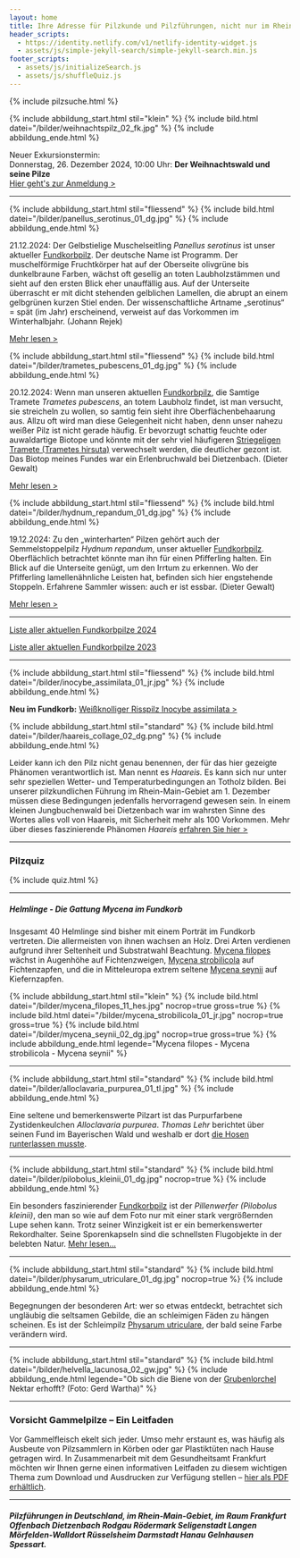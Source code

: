 ```yaml
---
layout: home
title: Ihre Adresse für Pilzkunde und Pilzführungen, nicht nur im Rhein-Main-Gebiet
header_scripts:
  - https://identity.netlify.com/v1/netlify-identity-widget.js
  - assets/js/simple-jekyll-search/simple-jekyll-search.min.js
footer_scripts:
  - assets/js/initializeSearch.js
  - assets/js/shuffleQuiz.js
---
```

 {% include pilzsuche.html %}

{% include abbildung_start.html stil="klein" %}
{% include bild.html datei="/bilder/weihnachtspilz_02_fk.jpg" %}
{% include abbildung_ende.html %}

Neuer Exkursionstermin:\
Donnerstag, 26. Dezember 2024, 10:00 Uhr: **Der Weihnachtswald und seine Pilze**\
[Hier geht's zur Anmeldung >](/termine)

- - -

{% include abbildung_start.html stil="fliessend" %}
{% include bild.html datei="/bilder/panellus_serotinus_01_dg.jpg" %}
{% include abbildung_ende.html %}

21.12.2024: Der Gelbstielige Muschelseitling *Panellus serotinus* ist unser aktueller [Fundkorbpilz](AA "Glossar-"). Der deutsche Name ist Programm. Der muschelförmige Fruchtkörper hat auf der Oberseite olivgrüne bis dunkelbraune Farben, wächst oft gesellig an toten Laubholzstämmen und sieht auf den ersten Blick eher unauffällig aus. Auf der Unterseite überrascht er mit dicht stehenden gelblichen Lamellen, die abrupt an einem gelbgrünen kurzen Stiel enden.
Der wissenschaftliche Artname „serotinus“ = spät (im Jahr) erscheinend, verweist auf das Vorkommen im Winterhalbjahr. (Johann Rejek)

[Mehr lesen >](/pilze/panellus-serotinus-gelbstieliger-muschelseitling)

<div style="clear:  both"></div>

{% include abbildung_start.html stil="fliessend" %}
{% include bild.html datei="/bilder/trametes_pubescens_01_dg.jpg" %}
{% include abbildung_ende.html %}

20.12.2024: Wenn man unseren aktuellen [Fundkorbpilz](AA "Glossar-"), die Samtige Tramete *Trametes pubescens*, an totem Laubholz findet, ist man versucht, sie streicheln zu wollen, so samtig fein sieht ihre Oberflächenbehaarung aus. Allzu oft wird man diese Gelegenheit nicht haben, denn unser nahezu weißer Pilz ist nicht gerade häufig. Er bevorzugt schattig feuchte oder auwaldartige Biotope und könnte mit der sehr viel häufigeren [Striegeligen Tramete (Trametes hirsuta)](/pilze/trametes-hirsuta-striegelige-tramete) verwechselt werden, die deutlicher gezont ist. Das Biotop meines Fundes war ein Erlenbruchwald bei Dietzenbach. (Dieter Gewalt)

[Mehr lesen >](/pilze/trametes-pubescens-samtige-tramete)

<div style="clear:  both"></div>

{% include abbildung_start.html stil="fliessend" %}
{% include bild.html datei="/bilder/hydnum_repandum_01_dg.jpg" %}
{% include abbildung_ende.html %}

19.12.2024: Zu den „winterharten“ Pilzen gehört auch der Semmelstoppelpilz *Hydnum repandum*, unser aktueller [Fundkorbpilz](AA "Glossar-"). Oberflächlich betrachtet könnte man ihn für einen Pfifferling halten. Ein Blick auf die Unterseite genügt, um den Irrtum zu erkennen. Wo der Pfifferling lamellenähnliche Leisten hat, befinden sich hier engstehende Stoppeln. Erfahrene Sammler wissen: auch er ist essbar. (Dieter Gewalt)

[Mehr lesen >](/pilze/hydnum-repandum-semmelstoppelpilz)

<div style="clear:  both"></div>

- - -

[Liste aller aktuellen Fundkorbpilze 2024](/artikel/liste-aller-aktuellen-fundkorbpilze-2024.html)

[Liste aller aktuellen Fundkorbpilze 2023](/artikel/liste-aller-aktuellen-fundkorbpilze-2023.html)

- - -

{% include abbildung_start.html stil="fliessend" %}
{% include bild.html datei="/bilder/inocybe_assimilata_01_jr.jpg" %}
{% include abbildung_ende.html %}

[](/pilze/inocybe-assimilata-weißknolliger-risspilz)**Neu im Fundkorb:** [Weißknolliger Risspilz Inocybe assimilata >](/pilze/inocybe-assimilata-weißknolliger-risspilz)

{% include abbildung_start.html stil="standard" %}
{% include bild.html datei="/bilder/haareis_collage_02_dg.png" %}
{% include abbildung_ende.html %}

Leider kann ich den Pilz nicht genau benennen, der für das hier gezeigte Phänomen verantwortlich ist. Man nennt es *Haareis.* Es kann sich nur unter sehr speziellen Wetter- und Temperaturbedingungen an Totholz bilden. Bei unserer pilzkundlichen Führung im Rhein-Main-Gebiet am 1. Dezember müssen diese Bedingungen jedenfalls hervorragend gewesen sein. In einem kleinen Jungbuchenwald bei Dietzenbach war im wahrsten Sinne des Wortes alles voll von Haareis, mit Sicherheit mehr als 100 Vorkommen. Mehr über dieses faszinierende Phänomen *Haareis* [erfahren Sie hier >](/artikel/haareis) 

- - -

### Pilzquiz

{% include quiz.html %}

- - -

##### Helmlinge - Die Gattung *Mycena* im Fundkorb

Insgesamt 40 Helmlinge sind bisher mit einem Porträt im Fundkorb vertreten. Die allermeisten von ihnen wachsen an Holz. Drei Arten verdienen aufgrund ihrer Seltenheit und Substratwahl Beachtung. [Mycena filopes](/pilze/mycena-filopes-zerbrechlicher-fadenhelmling) wächst in Augenhöhe auf Fichtenzweigen, [Mycena strobilicola](/pilze/mycena-strobilicola-fichtenzapfenhelmling) auf Fichtenzapfen, und die in Mitteleuropa extrem seltene [Mycena seynii](/pilze/mycena-seynii-mediterraner-kiefernzapfenhelmling) auf Kiefernzapfen.

{% include abbildung_start.html stil="klein" %}
{% include bild.html datei="/bilder/mycena_filopes_11_hes.jpg" nocrop=true gross=true %}
{% include bild.html datei="/bilder/mycena_strobilicola_01_jr.jpg" nocrop=true gross=true %}
{% include bild.html datei="/bilder/mycena_seynii_02_dg.jpg" nocrop=true gross=true %}
{% include abbildung_ende.html legende="Mycena filopes - Mycena strobilicola - Mycena seynii" %}

- - -

{% include abbildung_start.html stil="standard" %}
{% include bild.html datei="/bilder/alloclavaria_purpurea_01_tl.jpg" %}
{% include abbildung_ende.html %}

Eine seltene und bemerkenswerte Pilzart ist das Purpurfarbene Zystidenkeulchen *Alloclavaria purpurea*. *Thomas Lehr* berichtet über seinen Fund im Bayerischen Wald und weshalb er dort [die Hosen runterlassen musste](/pilze/alloclavaria-purpurea-purpurfarbenes-zystidenkeulchen).

- - -

{% include abbildung_start.html stil="standard" %}
{% include bild.html datei="/bilder/pilobolus_kleinii_01_dg.jpg" nocrop=true %}
{% include abbildung_ende.html %}

Ein besonders faszinierender [Fundkorbpilz](AA "Glossar-") ist der *Pillenwerfer (Pilobolus kleinii)*, den man so wie auf dem Foto nur mit einer stark vergrößernden Lupe sehen kann. Trotz seiner Winzigkeit ist er ein bemerkenswerter Rekordhalter. Seine Sporenkapseln sind die schnellsten Flugobjekte in der belebten Natur. [Mehr lesen...](/pilze/pilobolus-kleinii-pillenwerfer)

- - -

{% include abbildung_start.html stil="standard" %}
{% include bild.html datei="/bilder/physarum_utriculare_01_dg.jpg" nocrop=true %}
{% include abbildung_ende.html %}

Begegnungen der besonderen Art: wer so etwas entdeckt, betrachtet sich ungläubig die seltsamen Gebilde, die an schleimigen Fäden zu hängen scheinen. Es ist der Schleimpilz [Physarum utriculare](/pilze/physarum-utriculare-fadenfruchtschleimpilz), der bald seine Farbe verändern wird.

- - -

{% include abbildung_start.html stil="standard" %}
{% include bild.html datei="/bilder/helvella_lacunosa_02_gw.jpg" %}
{% include abbildung_ende.html legende="Ob sich die Biene von der <a href='/pilze/helvella-lacunosa-grubenlorchel'>Grubenlorchel</a> Nektar erhofft?  (Foto: Gerd Wartha)" %}

- - -

### Vorsicht Gammelpilze – Ein Leitfaden

Vor Gammelfleisch ekelt sich jeder. Umso mehr erstaunt es, was häufig als Ausbeute von Pilzsammlern in Körben oder gar Plastiktüten nach Hause getragen wird. In Zusammenarbeit mit dem Gesundheitsamt Frankfurt möchten wir Ihnen gerne einen informativen Leitfaden zu diesem wichtigen Thema zum Download und Ausdrucken zur Verfügung stellen – [hier als PDF erhältlich](/assets/docs/Fundkorb.de-Gammelpilze.pdf).

- - -

##### Pilzführungen in Deutschland, im Rhein-Main-Gebiet, im Raum Frankfurt Offenbach Dietzenbach Rodgau Rödermark Seligenstadt Langen Mörfelden-Walldort Rüsselsheim Darmstadt Hanau Gelnhausen Spessart.